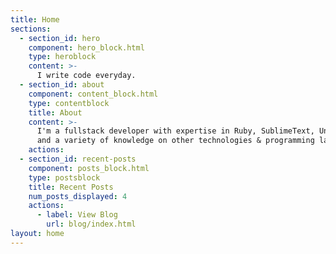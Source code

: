 ```yaml
---
title: Home
sections:
  - section_id: hero
    component: hero_block.html
    type: heroblock
    content: >-
      I write code everyday.
  - section_id: about
    component: content_block.html
    type: contentblock
    title: About
    content: >-
      I'm a fullstack developer with expertise in Ruby, SublimeText, Unix/Linux
      and a variety of knowledge on other technologies & programming languages..
    actions:
  - section_id: recent-posts
    component: posts_block.html
    type: postsblock
    title: Recent Posts
    num_posts_displayed: 4
    actions:
      - label: View Blog
        url: blog/index.html
layout: home
---
```

